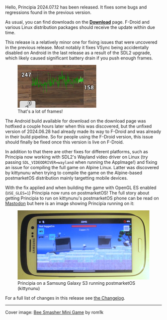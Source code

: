 Hello, Principia 2024.07.12 has been released. It fixes some bugs and regressions found in the previous version.

As usual, you can find downloads on the **[Download](/download)** page. F-Droid and various Linux distribution packages should receive the update within due time.

This release is a relatively minor one for fixing issues that were uncovered in the previous release. Most notably it fixes VSync being accidentally disabled on Android in the last release as a result of the SDL2 upgrade, which likely caused significant battery drain if you push enough frames.

<figure>
	<img src="images/16/fps.webp" alt="FPS graph showing a lot of frames being pushed (way above the phone's refresh rate)">
	<figcaption>That's a lot of frames!</figcaption>
</figure>

The Android build available for download on the download page was hotfixed a couple hours later when this was discovered, but the unfixed version of 2024.06.28 had already made its way to F-Droid and was already in their build pipeline. So for people using the F-Droid version, this issue should finally be fixed once this version is live on F-Droid.

In addition to that there are other fixes for different platforms, such as Principia now working with SDL2's Wayland video driver on Linux (try passing `SDL_VIDEODRIVER=wayland` when running the AppImage!) and fixing an issue for compiling the full game on Alpine Linux. Latter was discovered by kittynunu when trying to compile the game on the Alpine-based postmarketOS distribution mainly targetting mobile devices.

With the fix applied and when building the game with OpenGL ES enabled  (`USE_GLES=1`) Principia now runs on postmarketOS! The full story about getting Principia to run on kittynunu's postmarketOS phone can be read on [Mastodon](https://fosstodon.org/@principia/112740806183744360) but here is an image showing Principia running on it:

<figure>
	<img src="images/16/kittynunu_principia_pmos.webp" alt="Picture of a phone lying on the table, the screen shows Principia's adventure mode">
	<figcaption>Principia on a Samsung Galaxy S3 running postmarketOS (kittynunu)</figcaption>
</figure>

For a full list of changes in this release see [the Changelog](/wiki/Changelog).

---

Cover image: [Bee Smasher Mini Game](https://archive.principia-web.se/level/6389) by rom1k
